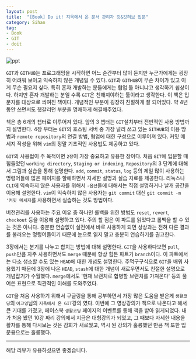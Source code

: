 ```yaml
---
layout: post
title:  "[Book] Do it! 지옥에서 온 문서 관리자 깃&깃허브 입문"
category: Sihan
tag:
- Book
- GIT
- doit
---
```


![ppt](https://sihan-son.github.io/public/book/easy/git.jfif)


`GIT`과 `GITHUB`는 프로그래밍을 시작하면 어느 순간부터 많이 듣지만 누군가에게는 굉장히 어려워 보이고 익숙하지 않은 개념일 수 있다. `GIT`과 `GITHUB`이 무슨 차이가 있고 이게 무슨 필요지 싶다. 특히 혼자 개발하는 분들에게는 협업 툴 아니냐고 생각하기 쉽상이다. 하지만 혼자 개발하는 분일 수록 `GIT`은 친해져야하는 툴이라고 생각한다. 이 책은 입문자를 대상으로 씌여진 책이다. 개념적인 부분이 굉장히 친절하게 잘 되어있다. 약 4년 동안 쓰면서도 헷갈리던 부분을 명쾌하게 해결해주었다. 

책은 총 6개의 챕터로 이루어져 있다. 앞의 3 챕터는 `GIT`설치부터 전반적인 사용 방법까지 설명한다. 4장 부터는 `GIT`의 호스팅 서버 중 가장 널리 쓰고 있는 `GITHUB`의 이용 방법과 `remote repository`의 연결 방법, 협업에 대한 구성으로 이루어져 있다. 커밋 메세지 작성을 위해 `vim`의 정말 기초적인 사용법도 제공하고 있다.

`GIT`의 사용법이 주 목적이면 `2장`이 가장 중요하고 유용한 장이다. 처음 `GIT`에 입문할 때 힘들었던 `working directory`, `Staging or indexing`, `Repository`의 3 단계에 대해서 그림과 실습을 통해 설명한다. `add`, `commit`, `status`, `log` 등의 제일 많이 사용하는 명령어들에 많은 페이지를 할애하면서 자세한 설명과 실습 자료를 제공한다. 리눅스나 `CLI`에 익숙하지 않은 사용자를 위해서 `-옵션`들에 대해서는 직접 설명하거나 날개 공간을 이용해 설명한다. `vim`이 익숙하지 않은 사용자는 `git commit` 대신 `git commit -m '커밋 메세지`를 사용하면서 실습하는 것도 방법이다.

버전관리를 사용하는 주요 이유 중 하나인 롤백을 위한 방법도 `reset`, `revert`, `checkout` 등을 이용해 설명하고 있다. 주의 할 점은 이 파트를 읽었다고 롤백을 할 수 있는 것은 아니다. 충분한 연습없이 실전에서 바로 사용하게 되면 상상과는 전혀 다른 결과를 불러오는 명령어들이기 때문에 눈으로 읽지 말고 충분히 연습하기를 권고한다. 

3장에서는 분기를 나누고 합치는 방법에 대해 설명한다. `GIT`을 사용하다보면 `pull`, `push`만큼 자주 사용하면서도 `merge` 때문에 항상 힘든 파트가 `branch`이다. 이 파트에서는 다소 생소할 수도 있는 `HEAD`에 대한 개념도 설명한다. 주먹구구식으로 `GIT`을 배워 사용했기 때문에 3장에 나온 `HEAD`, `stash`에 대한 개념이 새로우면서도 친절한 설명으로 개념잡기가 수월했다. `merge`에서도 '현재 브랜치로 합병할 브랜치를 가져온다' 등의 풀어쓴 표현으로 직관적인 이해를 도와주었다.

`GIT`을 처음 사용하기 위해서 구글링을 통해 공부하면서 가장 많은 도움을 받은게 `생활코딩`의 `이고잉`님의 `지옥에서 온 GIT`강의 였다. 이번에 그 영상강의가 책으로 나온다고 해서 큰 기대를 가졌고, 페이스북 `생활코딩` 페이지의 이벤트를 통해 책을 받아 읽게되었다. 내가 처음 봤던 10강 짜리 강의에서 지금은 대형강의가 되었고, 그 때보다 자세한 내용을 활자를 통해 다시보는 것은 감회가 새로웠고, 역시 원 강의가 훌륭했던 만큼 책 또한 입문용으로는 훌륭했다.

---
해당 리뷰가 유용하셨으면 좋겠습니다.
